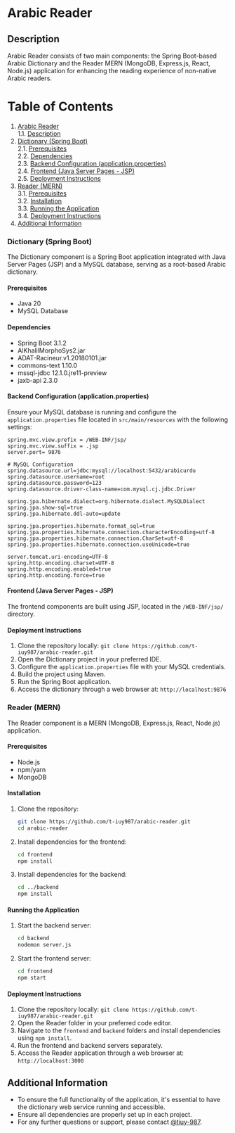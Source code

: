 # Arabic Reader

## Description
Arabic Reader consists of two main components: the Spring Boot-based Arabic Dictionary and the Reader MERN (MongoDB, Express.js, React, Node.js) application for enhancing the reading experience of non-native Arabic readers.

# Table of Contents

1. [Arabic Reader](#arabic-reader)  
    1.1. [Description](#description)
2. [Dictionary (Spring Boot)](#dictionary-spring-boot)  
    2.1. [Prerequisites](#prerequisites)  
    2.2. [Dependencies](#dependencies)  
    2.3. [Backend Configuration (application.properties)](#backend-configuration-applicationproperties)  
    2.4. [Frontend (Java Server Pages - JSP)](#frontend-java-server-pages---jsp)  
    2.5. [Deployment Instructions](#deployment-instructions)
3. [Reader (MERN)](#reader-mern)  
    3.1. [Prerequisites](#prerequisites-1)  
    3.2. [Installation](#installation)  
    3.3. [Running the Application](#running-the-application)  
    3.4. [Deployment Instructions](#deployment-instructions-1)  
4. [Additional Information](#additional-information)


### Dictionary (Spring Boot)
The Dictionary component is a Spring Boot application integrated with Java Server Pages (JSP) and a MySQL database, serving as a root-based Arabic dictionary.

#### Prerequisites
- Java 20
- MySQL Database

#### Dependencies
- Spring Boot 3.1.2
- AlKhalilMorphoSys2.jar
- ADAT-Racineur.v1.20180101.jar
- commons-text 1.10.0
- mssql-jdbc 12.1.0.jre11-preview
- jaxb-api 2.3.0

#### Backend Configuration (application.properties)
Ensure your MySQL database is running and configure the `application.properties` file located in `src/main/resources` with the following settings:

```properties
spring.mvc.view.prefix = /WEB-INF/jsp/
spring.mvc.view.suffix = .jsp
server.port= 9876

# MySQL Configuration
spring.datasource.url=jdbc:mysql://localhost:5432/arabicurdu
spring.datasource.username=root
spring.datasource.password=123
spring.datasource.driver-class-name=com.mysql.cj.jdbc.Driver

spring.jpa.hibernate.dialect=org.hibernate.dialect.MySQLDialect
spring.jpa.show-sql=true
spring.jpa.hibernate.ddl-auto=update

spring.jpa.properties.hibernate.format_sql=true
spring.jpa.properties.hibernate.connection.characterEncoding=utf-8
spring.jpa.properties.hibernate.connection.CharSet=utf-8
spring.jpa.properties.hibernate.connection.useUnicode=true

server.tomcat.uri-encoding=UTF-8
spring.http.encoding.charset=UTF-8
spring.http.encoding.enabled=true
spring.http.encoding.force=true

```
#### Frontend (Java Server Pages - JSP)
The frontend components are built using JSP, located in the `/WEB-INF/jsp/` directory.

#### Deployment Instructions
1. Clone the repository locally: `git clone https://github.com/t-iuy987/arabic-reader.git`
2. Open the Dictionary project in your preferred IDE.
3. Configure the `application.properties` file with your MySQL credentials.
4. Build the project using Maven.
5. Run the Spring Boot application.
6. Access the dictionary through a web browser at: `http://localhost:9876`

### Reader (MERN)
The Reader component is a MERN (MongoDB, Express.js, React, Node.js) application.

#### Prerequisites
- Node.js
- npm/yarn
- MongoDB
#### Installation

1. Clone the repository:

    ```bash
    git clone https://github.com/t-iuy987/arabic-reader.git
    cd arabic-reader
    ```

2. Install dependencies for the frontend:

    ```bash
    cd frontend
    npm install
    ```

3. Install dependencies for the backend:

    ```bash
    cd ../backend
    npm install
    ```
#### Running the Application

1. Start the backend server:

    ```bash
    cd backend
    nodemon server.js
    ```

2. Start the frontend server:

    ```bash
    cd frontend
    npm start
    ```
#### Deployment Instructions
1. Clone the repository locally: `git clone https://github.com/t-iuy987/arabic-reader.git`
2. Open the Reader folder in your preferred code editor.
3. Navigate to the `frontend` and `backend` folders and install dependencies using `npm install`.
4. Run the frontend and backend servers separately.
5. Access the Reader application through a web browser at: `http://localhost:3000`

## Additional Information
- To ensure the full functionality of the application, it's essential to have the dictionary web service running and accessible.
- Ensure all dependencies are properly set up in each project.
- For any further questions or support, please contact [@tiuy-987](https://github.com/tiuy-987).

